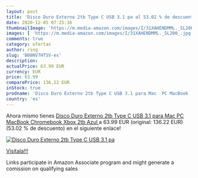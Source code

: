 ```yaml
---
layout: post
title: 'Disco Duro Externo 2tb Type C USB 3.1 pa al 53.02 % de descuento'
date: 2020-12-05 07:25:16
thumbnailImage: 'https://m.media-amazon.com/images/I/31XAHENDMML._SL200_.jpg'
images: [ 'https://m.media-amazon.com/images/I/31XAHENDMML._SL200_.jpg' ]
comments: true
category: ofertas
author: ring
slug: 'B08NV7HTSV-es'
description:
actualPrice: 63.99 EUR
currency: EUR
price: 63.99
comparePrice: 136.22 EUR
inStock: true
prodname: 'Disco Duro Externo 2tb Type C USB 3.1 para Mac  PC MacBook  Chromebook  Xbox  2tb  Azul '
country: 'es'
---
```


Ahora mismo tienes [Disco Duro Externo 2tb Type C USB 3.1 para Mac  PC MacBook  Chromebook  Xbox  2tb  Azul ](https://www.amazon.es/dp/B08NV7HTSV/?tag=tolees-21) a 63.99 EUR (original: 136.22 EUR) (53.02 %  de descuento) en el siguiente enlace!

[![Disco Duro Externo 2tb Type C USB 3.1 pa](https://m.media-amazon.com/images/I/31XAHENDMML._SL200_.jpg)](https://www.amazon.es/dp/B08NV7HTSV/?tag=tolees-21)

[Visítala!!!](https://www.amazon.es/dp/B08NV7HTSV/?tag=tolees-21)

Links participate in Amazon Associate program and might generate a comission on qualifying sales
